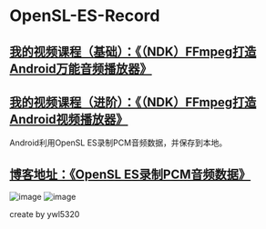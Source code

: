 # OpenSL-ES-Record
## [我的视频课程（基础）：《（NDK）FFmpeg打造Android万能音频播放器》](https://edu.csdn.net/course/detail/6842)
## [我的视频课程（进阶）：《（NDK）FFmpeg打造Android视频播放器》](https://edu.csdn.net/course/detail/8036)
Android利用OpenSL ES录制PCM音频数据，并保存到本地。

## [博客地址：《OpenSL ES录制PCM音频数据》](https://blog.csdn.net/ywl5320/article/details/79859821)

![image](https://github.com/wanliyang1990/OpenSL-ES-Record/blob/master/img/record2.gif)
![image](https://github.com/wanliyang1990/OpenSL-ES-Record/blob/master/img/record.gif)

create by ywl5320
